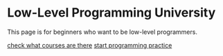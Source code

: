 # Low-Level Programming University

This page is for beginners who want to be low-level programmers.

[check what courses are there](https://github.com/gurugio/lowlevelprogramming-university/blob/master/course.md)
[start programming practice](https://github.com/gurugio/lowlevelprogramming-university/blob/master/challenge.md)
